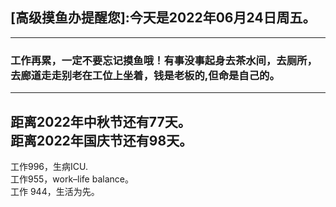 ## [高级摸鱼办提醒您]:今天是2022年06月24日周五。
---
### 工作再累，一定不要忘记摸鱼哦！有事没事起身去茶水间，去厕所，去廊道走走别老在工位上坐着，钱是老板的,但命是自己的。
---
距离2022年中秋节还有77天。  
距离2022年国庆节还有98天。  
---
工作996，生病ICU.  
工作955，work–life balance。  
工作 944，生活为先。